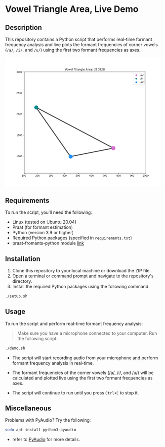 # Vowel Triangle Area, Live Demo

## Description

This repository contains a Python script that performs real-time formant frequency analysis and live plots the formant frequencies of corner vowels (`/a/`, `/i/`, and `/u/`) using the first two formant frequencies as axes.

![vowel trianfle plot](images/vowtiar-plot.png)

## Requirements

To run the script, you'll need the following:

- Linux (tested on Ubuntu 20.04)
- Praat (for formant estimation)
- Python (version 3.9 or higher)
- Required Python packages (specified in `requirements.txt`)
- praat-fromants-python module [link](https://github.com/mwv/praat_formants_python.git)

## Installation

1. Clone this repository to your local machine or download the ZIP file.
2. Open a terminal or command prompt and navigate to the repository's directory.
3. Install the required Python packages using the following command:

```bash
./setup.sh

```

## Usage

To run the script and perform real-time formant frequency analysis:

> Make sure you have a microphone connected to your computer.
> Run the following script:

```bash
./demo.sh
```

- The script will start recording audio from your microphone and perform formant frequency analysis in real-time.

- The formant frequencies of the corner vowels (/a/, /i/, and /u/) will be calculated and plotted live using the first two formant frequencies as axes.

- The script will continue to run until you press `Ctrl+C` to stop it.

## Miscellaneous

Problems with PyAudio? Try the following:

```bash
sudo apt install python3-pyaudio
```

- refer to [PyAudio](https://pypi.org/project/PyAudio/) for more details.
